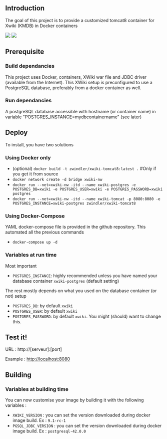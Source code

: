 ## Introduction

The goal of this project is to provide a customized tomcat8 container for Xwiki (KMDB) in Docker containers

[![](https://images.microbadger.com/badges/version/zwindler/xwiki-tomcat8.svg)](http://microbadger.com/images/zwindler/xwiki-tomcat8) [![](https://images.microbadger.com/badges/image/zwindler/xwiki-tomcat8.svg)](http://microbadger.com/images/zwindler/xwiki-tomcat8)

## Prerequisite 

### Build dependancies

This project uses Docker, containers, XWiki war file and JDBC driver (available from the Internet). This XWiki setup is preconfigured to use a PostgreSQL database, preferably from a docker container as well.

### Run dependancies

A postgreSQL database accessible with hostname (or container name) in variable "POSTGRES_INSTANCE=mydbcontainername" (see later)

## Deploy

To install, you have two solutions

### Using Docker only

  * (optional) `docker build -t zwindler/xwiki-tomcat8:latest .` #Only if you get it from source
  * `docker network create -d bridge xwiki-nw`
  * `docker run --net=xwiki-nw -itd --name xwiki-postgres -e POSTGRES_DB=xwiki -e POSTGRES_USER=xwiki -e POSTGRES_PASSWORD=xwiki postgres`
  * `docker run --net=xwiki-nw -itd --name xwiki-tomcat -p 8080:8080 -e POSTGRES_INSTANCE=xwiki-postgres zwindler/xwiki-tomcat8`
				
### Using Docker-Compose

YAML docker-compose file is provided in the github repository. This automated all the previous commands

  * `docker-compose up -d`

### Variables at run time

Most important
  * `POSTGRES_INSTANCE`: highly recommended unless you have named your database container `xwiki-postgres` (default setting)

The rest mostly depends on what you used on the database container (or not) setup
  * `POSTGRES_DB`: by default `xwiki`
  * `POSTGRES_USER`: by default `xwiki`
  * `POSTGRES_PASSWORD`: by default `xwiki`. You might (should) want to change this.
	
## Test it!

URL : http://[serveur]:[port]

Example : <http://localhost:8080>

## Building

### Variables at building time

You can now customise your image by building it with the following variables :

  * `XWIKI_VERSION` : you can set the version downloaded during docker image build. Ex : `9.1-rc-1`
  * `PGSQL_JDBC_VERSION` : you can set the version downloaded during docker image build. Ex : `postgresql-42.0.0`
